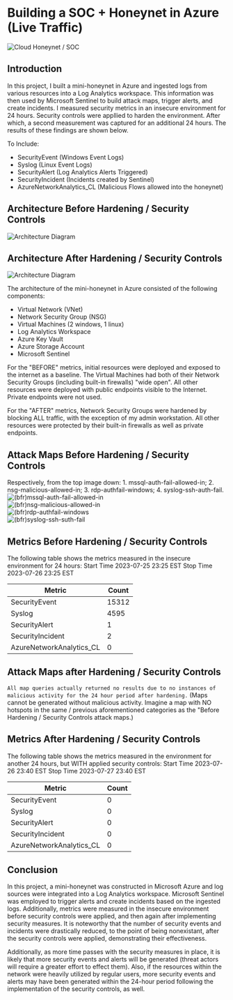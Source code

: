 
# Building a SOC + Honeynet in Azure (Live Traffic)
![Cloud Honeynet / SOC](https://i.imgur.com/ZWxe03e.jpg)

## Introduction

In this project, I built a mini-honeynet in Azure and ingested logs from various resources into a Log Analytics workspace. This information was then used by Microsoft Sentinel to build attack maps, trigger alerts, and create incidents. I measured security metrics in an insecure environment for 24 hours. Security controls were appllied to harden the environment. After which, a second measurement was captured for an additional 24 hours. The results of these findings are shown below. 

To Include:

- SecurityEvent (Windows Event Logs)
- Syslog (Linux Event Logs)
- SecurityAlert (Log Analytics Alerts Triggered)
- SecurityIncident (Incidents created by Sentinel)
- AzureNetworkAnalytics_CL (Malicious Flows allowed into the honeynet)

## Architecture Before Hardening / Security Controls
![Architecture Diagram](https://i.imgur.com/aBDwnKb.jpg)

## Architecture After Hardening / Security Controls
![Architecture Diagram](https://i.imgur.com/YQNa9Pp.jpg)

The architecture of the mini-honeynet in Azure consisted of the following components:

- Virtual Network (VNet)
- Network Security Group (NSG)
- Virtual Machines (2 windows, 1 linux)
- Log Analytics Workspace
- Azure Key Vault
- Azure Storage Account
- Microsoft Sentinel

For the "BEFORE" metrics, initial resources were deployed and exposed to the internet as a baseline. The Virtual Machines had both of their Network Security Groups (including built-in firewalls) "wide open". All other resources were deployed with public endpoints visible to the Internet. Private endpoints were not used.

For the "AFTER" metrics, Network Security Groups were hardened by blocking ALL traffic, with the exception of my admin workstation. All other resources were protected by their built-in firewalls as well as private endpoints.

## Attack Maps Before Hardening / Security Controls
Respectively, from the top image down: 1. mssql-auth-fail-allowed-in; 2. nsg-malicious-allowed-in; 3. rdp-authfail-windows; 4. syslog-ssh-auth-fail.
![(bfr)mssql-auth-fail-allowed-in](https://github.com/Thegreatartful/Azure-Soc/assets/139084546/e73e7997-3e4a-4578-9061-23b2afdaf451)<br>
![(bfr)nsg-malicious-allowed-in](https://github.com/Thegreatartful/Azure-Soc/assets/139084546/67f8d5d1-69cd-405f-ba03-8092ca380c79)<br>
![(bfr)rdp-authfail-windows](https://github.com/Thegreatartful/Azure-Soc/assets/139084546/61fbb053-4028-4bed-aceb-47ab31f96ae6)<br>
![(bfr)syslog-ssh-suth-fail](https://github.com/Thegreatartful/Azure-Soc/assets/139084546/90022400-54b8-4d80-aa52-5c11329691e2)<br>


## Metrics Before Hardening / Security Controls

The following table shows the metrics measured in the insecure environment for 24 hours:
Start Time 2023-07-25 23:25 EST
Stop Time 2023-07-26 23:25 EST

| Metric                   | Count
| ------------------------ | -----
| SecurityEvent            | 15312
| Syslog                   | 4595
| SecurityAlert            | 1
| SecurityIncident         | 2
| AzureNetworkAnalytics_CL | 0

## Attack Maps after Hardening / Security Controls

```All map queries actually returned no results due to no instances of malicious activity for the 24 hour period after hardening.```
(Maps cannot be generated without malicious activity. Imagine a map with NO hotspots in the same / previous aforementioned categories as the "Before Hardening / Security Controls attack maps.)

## Metrics After Hardening / Security Controls

The following table shows the metrics measured in the environment for another 24 hours, but WITH applied security controls:
Start Time 2023-07-26 23:40 EST
Stop Time	2023-07-27 23:40 EST

| Metric                   | Count
| ------------------------ | -----
| SecurityEvent            | 0
| Syslog                   | 0
| SecurityAlert            | 0
| SecurityIncident         | 0
| AzureNetworkAnalytics_CL | 0

## Conclusion

In this project, a mini-honeynet was constructed in Microsoft Azure and log sources were integrated into a Log Analytics workspace. Microsoft Sentinel was employed to trigger alerts and create incidents based on the ingested logs. Additionally, metrics were measured in the insecure environment before security controls were applied, and then again after implementing security measures. It is noteworthy that the number of security events and incidents were drastically reduced, to the point of being nonexistant, after the security controls were applied, demonstrating their effectiveness. 

Additionally, as more time passes with the security measures in place, it is likely that more security events and alerts will be generated (threat actors will require a greater effort to effect them). Also, if the resources within the network were heavily utilized by regular users, more security events and alerts may have been generated within the 24-hour period following the implementation of the security controls, as well.
